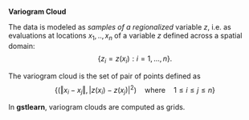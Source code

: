 **Variogram Cloud**

The data is modeled as *samples of a regionalized* variable $z$, i.e. as evaluations at locations $x_1,..,x_n$ of a variable $z$ defined across a spatial domain: 
$$\lbrace z_i = z(x_i) : i = 1, ..., n\rbrace.$$

The variogram cloud is the set of pair of points defined as
$$ \big\lbrace \big( \Vert x_i - x_j\Vert,  \big\vert z(x_i)-z(x_j)\big\vert^2 \big) \quad\text{where}\quad 1\le i\le j\le n \big\rbrace $$

In **gstlearn**, variogram clouds are computed as grids.